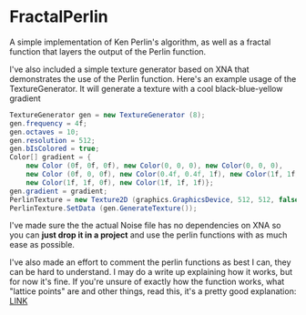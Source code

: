 # FractalPerlin
A simple implementation of Ken Perlin's algorithm, as well as a fractal function that layers the output of the Perlin function.

I've also included a simple texture generator based on XNA that demonstrates the use of the Perlin function. Here's an example usage of the
TextureGenerator. It will generate a texture with a cool black-blue-yellow gradient

```C#
TextureGenerator gen = new TextureGenerator (8);
gen.frequency = 4f;
gen.octaves = 10;
gen.resolution = 512;
gen.bIsColored = true;
Color[] gradient = { 
	new Color (0f, 0f, 0f), new Color(0, 0, 0), new Color(0, 0, 0),
	new Color (0f, 0, 0f), new Color(0.4f, 0.4f, 1f), new Color(1f, 1f, 0f),
	new Color(1f, 1f, 0f), new Color(1f, 1f, 1f)};
gen.gradient = gradient;
PerlinTexture = new Texture2D (graphics.GraphicsDevice, 512, 512, false, SurfaceFormat.Color);
PerlinTexture.SetData (gen.GenerateTexture());
```


I've made sure the the actual Noise file has no dependencies on XNA so you can **just drop it in a project** and use the perlin functions with 
as much ease as possible.

I've also made an effort to comment the perlin functions as best I can, they can be hard to understand. I may do a write up explaining how 
it works, but for now it's fine. If you're unsure of exactly how the function works, what "lattice points" are and other things, read this, 
it's a pretty good explanation: [LINK](http://flafla2.github.io/2014/08/09/perlinnoise.html)

